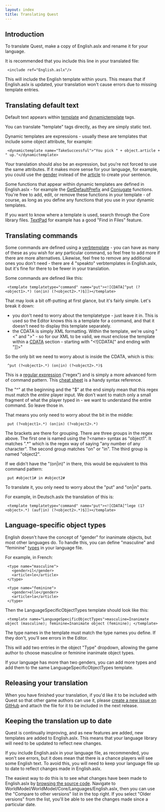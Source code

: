 ```yaml
---
layout: index
title: Translating Quest
---
```


Introduction
------------

To translate Quest, make a copy of English.aslx and rename it for your language.

It is recommended that you include this line in your translated file:

     <include ref="English.aslx"/>

This will include the English template within yours. This means that if English.aslx is updated, your translation won't cause errors due to missing template entries.

Translating default text
------------------------

Default text appears within [template](../elements/template.html) and [dynamictemplate](../elements/dynamictemplate.html) tags.

You can translate "template" tags directly, as they are simply static text.

Dynamic templates are expressions - usually these are templates that include some object attribute, for example:

     <dynamictemplate name="TakeSuccessful">"You pick " + object.article + " up."</dynamictemplate>

Your translation should also be an expression, but you're not forced to use the same attributes. If it makes more sense for your language, for example, you could use the [gender](../attributes/gender.html) instead of the [article](../attributes/article.html) to create your sentence.

Some functions that appear within dynamic templates are defined in English.aslx - for example the [GetDefaultPrefix](../functions/corelibrary/getdefaultprefix.html) and [Conjugate](../functions/corelibrary/conjugate.html) functions. You're free to add, edit, or remove these functions in your template - of course, as long as you define any functions that you use in your dynamic templates.

If you want to know where a template is used, search through the Core library files. [TextPad](http://www.textpad.com) for example has a good "Find in Files" feature.

Translating commands
--------------------

Some commands are defined using a [verbtemplate](../elements/verbtemplate.html) - you can have as many of these as you wish for any particular command, so feel free to add more if there are more alternatives. Likewise, feel free to remove any additional ones you don't need - there are 4 "speakto" verbtemplates in English.aslx, but it's fine for there to be fewer in your translation.

Some commands are defined like this:

     <template templatetype="command" name="put"><![CDATA[^put (?<object1>.*) (on|in) (?<object2>.*)$]]></template>

That may look a bit off-putting at first glance, but it's fairly simple. Let's break it down:

-   you don't need to worry about the templatetype - just leave it in. This is used so the Editor knows this is a template for a command, and that it doesn't need to display this template separately.
-   the CDATA is simply XML formatting. Within the template, we're using "\<" and "\>" - so for our XML to be valid, we *must* enclose the template within a [CDATA](http://en.wikipedia.org/wiki/CDATA) section - starting with "\<![CDATA[" and ending with "]]\>"

So the only bit we need to worry about is inside the CDATA, which is this:

     ^put (?<object1>.*) (on|in) (?<object2>.*)$

This is a [regular expression](http://en.wikipedia.org/wiki/Regular_expression) ("regex") and is simply a more advanced form of command pattern. This [cheat sheet](http://regexlib.com/CheatSheet.aspx) is a handy syntax reference.

The "\^" at the beginning and the "\$" at the end simply mean that this regex must match the *entire* player input. We don't want to match only a small fragment of what the player typed in - we want to understand the entire command. So leave those in.

That means you only need to worry about the bit in the middle:

     put (?<object1>.*) (on|in) (?<object2>.*)

The brackets are there for grouping. There are three groups in the regex above. The first one is named using the ?\<name\> syntax as "object1". It matches ".\*" which is the regex way of saying "any number of any character". The second group matches "on" or "in". The third group is named "object2".

If we didn't have the "(on|in)" in there, this would be equivalent to this command pattern:

     put #object1# in #object2#

To translate it, you only need to worry about the "put" and "on|in" parts.

For example, in Deutsch.aslx the translation of this is:

     <template templatetype="command" name="put"><![CDATA[^lege (1?<object>.*) (auf|in) (?<object2>.*)$]]></template>

Language-specific object types
------------------------------

English doesn't have the concept of "gender" for inanimate objects, but most other languages do. To handle this, you can define "masculine" and "feminine" [types](../elements/type.html) in your language file.

For example, in French:

     <type name="masculine">
       <gender>il</gender>
       <article>le</article>
     </type>
     
     <type name="feminine">
       <gender>elle</gender>
       <article>la</article>
     </type>

Then the LanguageSpecificObjectTypes template should look like this:

     <template name="LanguageSpecificObjectTypes">masculine=Inanimate object (masculine); feminine=Inanimate object (feminine); </template>

The type names in the template must match the type names you define. If they don't, you'll see errors in the Editor.

This will add two entries in the object "Type" dropdown, allowing the game author to choose masculine or feminine inanimate object types.

If your language has more than two genders, you can add more types and add them to the same LanguageSpecificObjectTypes template.

Releasing your translation
--------------------------

When you have finished your translation, if you'd like it to be included with Quest so that other game authors can use it, please [create a new issue on GitHub](https://github.com/textadventures/quest/issues) and attach the file for it to be included in the next release.

Keeping the translation up to date
----------------------------------

Quest is continually improving, and as new features are added, new templates are added to English.aslx. This means that your language library will need to be updated to reflect new changes.

If you include English.aslx in your language file, as recommended, you won't see errors, but it does mean that there is a chance players will see some English text. To avoid this, you will need to keep your language file up to date to reflect changes made in English.aslx.

The easiest way to do this is to see what changes have been made to English.aslx by [browsing the source code](https://github.com/textadventures/quest). Navigate to WorldModel/WorldModel/Core/Languages/English.aslx, then you can use the "Compare to other versions" list in the top right. If you select "Older versions" from the list, you'll be able to see the changes made since a particular date.
